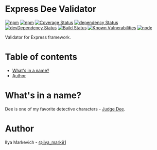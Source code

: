 # Express Dee Validator

[![npm](https://img.shields.io/npm/v/express-dee-validator.svg?maxAge=1000)](https://www.npmjs.com/package/express-dee-validator)
[![npm](https://img.shields.io/npm/dt/express-dee-validator.svg?maxAge=1000)](https://www.npmjs.com/package/express-dee-validator)
[![Coverage Status](https://coveralls.io/repos/github/ilya-markevich/node-express-validator/badge.svg?branch=master)](https://coveralls.io/github/ilya-markevich/node-express-validator?branch=master)
[![dependency Status](https://img.shields.io/david/ilya-markevich/node-express-validator.svg?maxAge=1000)](https://david-dm.org/ilya-markevich/node-express-validator)
[![devDependency Status](https://img.shields.io/david/dev/ilya-markevich/node-express-validator.svg?maxAge=1000)](https://david-dm.org/ilya-markevich/node-express-validator?type=dev)
[![Build Status](https://img.shields.io/travis/ilya-markevich/node-express-validator.svg?maxAge=1000)](https://travis-ci.org/ilya-markevich/node-express-validator)
[![Known Vulnerabilities](https://snyk.io/test/github/ilya-markevich/node-express-validator/badge.svg)](https://snyk.io/test/github/ilya-markevich/node-express-validator)
[![node](https://img.shields.io/node/v/express-dee-validator.svg?maxAge=1000)](https://www.npmjs.com/package/express-dee-validator)

Validator for Express framework.

# Table of contents
* [What's in a name?](#whats-in-a-name)
* [Author](#author)

# What's in a name?
Dee is one of my favorite detective characters - [Judge Dee](https://en.wikipedia.org/wiki/Judge_Dee).

# Author
Ilya Markevich - [@ilya_mark91](https://twitter.com/ilya_mark91)

